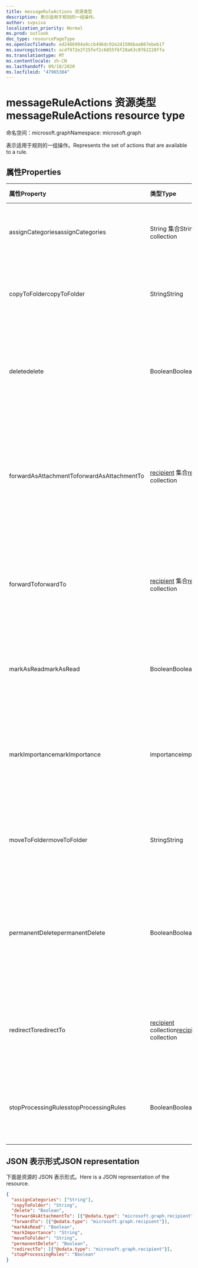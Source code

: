 ```yaml
---
title: messageRuleActions 资源类型
description: 表示适用于规则的一组操作。
author: svpsiva
localization_priority: Normal
ms.prod: outlook
doc_type: resourcePageType
ms.openlocfilehash: ed2486994a9ccb496dc92e241506baa867ebeb1f
ms.sourcegitcommit: acdf972e2f25fef2c6855f6f28a63c0762228ffa
ms.translationtype: MT
ms.contentlocale: zh-CN
ms.lasthandoff: 09/18/2020
ms.locfileid: "47965384"
---
```

# <a name="messageruleactions-resource-type"></a><span data-ttu-id="29e2b-103">messageRuleActions 资源类型</span><span class="sxs-lookup"><span data-stu-id="29e2b-103">messageRuleActions resource type</span></span>

<span data-ttu-id="29e2b-104">命名空间：microsoft.graph</span><span class="sxs-lookup"><span data-stu-id="29e2b-104">Namespace: microsoft.graph</span></span>


<span data-ttu-id="29e2b-105">表示适用于规则的一组操作。</span><span class="sxs-lookup"><span data-stu-id="29e2b-105">Represents the set of actions that are available to a rule.</span></span>

## <a name="properties"></a><span data-ttu-id="29e2b-106">属性</span><span class="sxs-lookup"><span data-stu-id="29e2b-106">Properties</span></span>
| <span data-ttu-id="29e2b-107">属性</span><span class="sxs-lookup"><span data-stu-id="29e2b-107">Property</span></span>     | <span data-ttu-id="29e2b-108">类型</span><span class="sxs-lookup"><span data-stu-id="29e2b-108">Type</span></span>   |<span data-ttu-id="29e2b-109">说明</span><span class="sxs-lookup"><span data-stu-id="29e2b-109">Description</span></span>|
|:---------------|:--------|:----------|
| <span data-ttu-id="29e2b-110">assignCategories</span><span class="sxs-lookup"><span data-stu-id="29e2b-110">assignCategories</span></span> | <span data-ttu-id="29e2b-111">String 集合</span><span class="sxs-lookup"><span data-stu-id="29e2b-111">String collection</span></span> | <span data-ttu-id="29e2b-112">分配给邮件的类别列表。</span><span class="sxs-lookup"><span data-stu-id="29e2b-112">A list of categories to be assigned to a message.</span></span> |
| <span data-ttu-id="29e2b-113">copyToFolder</span><span class="sxs-lookup"><span data-stu-id="29e2b-113">copyToFolder</span></span> | <span data-ttu-id="29e2b-114">String</span><span class="sxs-lookup"><span data-stu-id="29e2b-114">String</span></span> | <span data-ttu-id="29e2b-115">将邮件复制到其中的文件夹的 ID。</span><span class="sxs-lookup"><span data-stu-id="29e2b-115">The ID of a folder that a message is to be copied to.</span></span> |
| <span data-ttu-id="29e2b-116">delete</span><span class="sxs-lookup"><span data-stu-id="29e2b-116">delete</span></span> | <span data-ttu-id="29e2b-117">Boolean</span><span class="sxs-lookup"><span data-stu-id="29e2b-117">Boolean</span></span> | <span data-ttu-id="29e2b-118">指示邮件是否应移动到“已删除项目”文件夹。</span><span class="sxs-lookup"><span data-stu-id="29e2b-118">Indicates whether a message should be moved to the Deleted Items folder.</span></span> |
| <span data-ttu-id="29e2b-119">forwardAsAttachmentTo</span><span class="sxs-lookup"><span data-stu-id="29e2b-119">forwardAsAttachmentTo</span></span> | <span data-ttu-id="29e2b-120">[recipient](recipient.md) 集合</span><span class="sxs-lookup"><span data-stu-id="29e2b-120">[recipient](recipient.md) collection</span></span> | <span data-ttu-id="29e2b-121">应以附件形式接收转发邮件的收件人的电子邮件地址。</span><span class="sxs-lookup"><span data-stu-id="29e2b-121">The email addresses of the recipients to which a message should be forwarded as an attachment.</span></span> |
| <span data-ttu-id="29e2b-122">forwardTo</span><span class="sxs-lookup"><span data-stu-id="29e2b-122">forwardTo</span></span> | <span data-ttu-id="29e2b-123">[recipient](recipient.md) 集合</span><span class="sxs-lookup"><span data-stu-id="29e2b-123">[recipient](recipient.md) collection</span></span> | <span data-ttu-id="29e2b-124">应接收转发邮件的收件人的电子邮件地址。</span><span class="sxs-lookup"><span data-stu-id="29e2b-124">The email addresses of the recipients to which a message should be forwarded.</span></span> |
| <span data-ttu-id="29e2b-125">markAsRead</span><span class="sxs-lookup"><span data-stu-id="29e2b-125">markAsRead</span></span> | <span data-ttu-id="29e2b-126">Boolean</span><span class="sxs-lookup"><span data-stu-id="29e2b-126">Boolean</span></span> | <span data-ttu-id="29e2b-127">指示是否应将邮件标记为已读。</span><span class="sxs-lookup"><span data-stu-id="29e2b-127">Indicates whether a message should be marked as read.</span></span> |
| <span data-ttu-id="29e2b-128">markImportance</span><span class="sxs-lookup"><span data-stu-id="29e2b-128">markImportance</span></span> | <span data-ttu-id="29e2b-129">importance</span><span class="sxs-lookup"><span data-stu-id="29e2b-129">importance</span></span> | <span data-ttu-id="29e2b-130">设置邮件重要性，可以是：`low`、`normal`、`high`。</span><span class="sxs-lookup"><span data-stu-id="29e2b-130">Sets the importance of the message, which can be: `low`, `normal`, `high`.</span></span> |
| <span data-ttu-id="29e2b-131">moveToFolder</span><span class="sxs-lookup"><span data-stu-id="29e2b-131">moveToFolder</span></span> |  <span data-ttu-id="29e2b-132">String</span><span class="sxs-lookup"><span data-stu-id="29e2b-132">String</span></span>| <span data-ttu-id="29e2b-133">邮件将移至其中的文件夹的 ID。</span><span class="sxs-lookup"><span data-stu-id="29e2b-133">The ID of the folder that a message will be moved to.</span></span> |
| <span data-ttu-id="29e2b-134">permanentDelete</span><span class="sxs-lookup"><span data-stu-id="29e2b-134">permanentDelete</span></span> | <span data-ttu-id="29e2b-135">Boolean</span><span class="sxs-lookup"><span data-stu-id="29e2b-135">Boolean</span></span> | <span data-ttu-id="29e2b-136">指示邮件是否应永久删除且不保存到“已删除项目”文件夹。</span><span class="sxs-lookup"><span data-stu-id="29e2b-136">Indicates whether a message should be permanently deleted and not saved to the Deleted Items folder.</span></span> |
| <span data-ttu-id="29e2b-137">redirectTo</span><span class="sxs-lookup"><span data-stu-id="29e2b-137">redirectTo</span></span> | <span data-ttu-id="29e2b-138">[recipient](recipient.md) collection</span><span class="sxs-lookup"><span data-stu-id="29e2b-138">[recipient](recipient.md) collection</span></span> | <span data-ttu-id="29e2b-139">应将邮件重定向到的电子邮件地址。</span><span class="sxs-lookup"><span data-stu-id="29e2b-139">The email addresses to which a message should be redirected.</span></span> |
| <span data-ttu-id="29e2b-140">stopProcessingRules</span><span class="sxs-lookup"><span data-stu-id="29e2b-140">stopProcessingRules</span></span> | <span data-ttu-id="29e2b-141">Boolean</span><span class="sxs-lookup"><span data-stu-id="29e2b-141">Boolean</span></span> | <span data-ttu-id="29e2b-142">指示是否应对后续规则进行评估。</span><span class="sxs-lookup"><span data-stu-id="29e2b-142">Indicates whether subsequent rules should be evaluated.</span></span> |

## <a name="json-representation"></a><span data-ttu-id="29e2b-143">JSON 表示形式</span><span class="sxs-lookup"><span data-stu-id="29e2b-143">JSON representation</span></span>
<span data-ttu-id="29e2b-144">下面是资源的 JSON 表示形式。</span><span class="sxs-lookup"><span data-stu-id="29e2b-144">Here is a JSON representation of the resource.</span></span>

<!-- {
  "blockType": "resource",
  "optionalProperties": [
   ],
  "@odata.type": "microsoft.graph.messageRuleActions"
}-->

```json
{
  "assignCategories": ["String"],
  "copyToFolder": "String",
  "delete": "Boolean",
  "forwardAsAttachmentTo": [{"@odata.type": "microsoft.graph.recipient"}],
  "forwardTo": [{"@odata.type": "microsoft.graph.recipient"}],
  "markAsRead": "Boolean",
  "markImportance": "String",
  "moveToFolder": "String",
  "permanentDelete": "Boolean",
  "redirectTo": [{"@odata.type": "microsoft.graph.recipient"}],
  "stopProcessingRules": "Boolean"
}

```

<!-- uuid: 8fcb5dbc-d5aa-4681-8e31-b001d5168d79
2015-10-25 14:57:30 UTC -->
<!-- {
  "type": "#page.annotation",
  "description": "messageRuleActions resource",
  "keywords": "",
  "section": "documentation",
  "tocPath": ""
}-->

